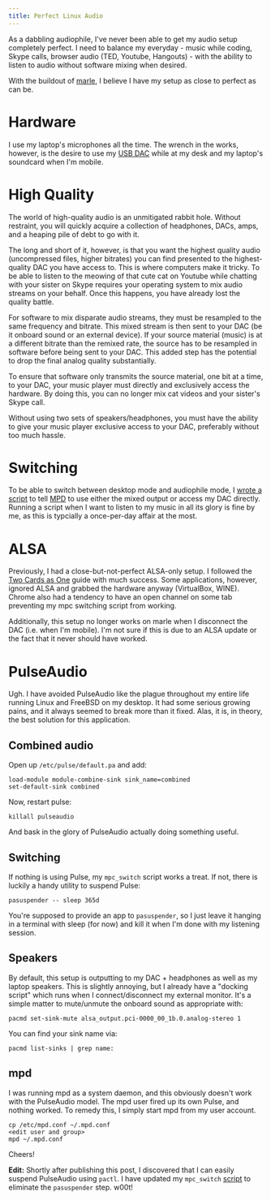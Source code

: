 ```yaml
---
title: Perfect Linux Audio
---
```


As a dabbling audiophile, I've never been able to get my audio setup completely perfect. I need to
balance my everyday - music while coding, Skype calls, browser audio (TED, Youtube, Hangouts) -
with the ability to listen to audio without software mixing when desired.

With the buildout of [marle][1], I believe I have my setup as close to perfect as can be.

# Hardware

I use my laptop's microphones all the time. The wrench in the works, however, is the desire to use
my [USB DAC][2] while at my desk and my laptop's soundcard when I'm mobile.

# High Quality

The world of high-quality audio is an unmitigated rabbit hole. Without restraint, you will quickly
acquire a collection of headphones, DACs, amps, and a heaping pile of debt to go with it. 

The long and short of it, however, is that you want the highest quality audio (uncompressed files,
higher bitrates) you can find presented to the highest-quality DAC you have access to. This is where
computers make it tricky. To be able to listen to the meowing of that cute cat on Youtube while chatting with
your sister on Skype requires your operating system to mix audio streams on your behalf. Once this
happens, you have already lost the quality battle.

For software to mix disparate audio streams, they must be resampled to the same frequency and
bitrate. This mixed stream is then sent to your DAC (be it onboard sound or an external device). If
your source material (music) is at a different bitrate than the remixed rate, the source has to be
resampled in software before being sent to your DAC. This added step has the potential to drop the
final analog quality substantially.

To ensure that software only transmits the source material, one bit at a time, to your DAC, your
music player must directly and exclusively access the hardware. By doing this, you can no longer mix cat videos and
your sister's Skype call.

Without using two sets of speakers/headphones, you must have the ability to give your music player
exclusive access to your DAC, preferably without too much hassle.

# Switching

To be able to switch between desktop mode and audiophile mode, 
I [wrote a script][4] to tell [MPD][5] to use either the mixed output or access my DAC directly.
Running a script when I want to listen to my music in all its glory is fine by me, as this is
typcially a once-per-day affair at the most.

# ALSA

Previously, I had a close-but-not-perfect ALSA-only setup. I followed the [Two Cards as One][3]
guide with much success. Some applications, however, ignored ALSA and grabbed the hardware anyway
(VirtualBox, WINE). Chrome also had a tendency to have an open channel on some tab preventing my
mpc switching script from working.

Additionally, this setup no longer works on marle when I disconnect the DAC (i.e. when I'm mobile).
I'm not sure if this is due to an ALSA update or the fact that it never should have worked.

# PulseAudio

Ugh. I have avoided PulseAudio like the plague throughout my entire life running Linux and FreeBSD
on my desktop. It had some serious growing pains, and it always seemed to break more than it fixed.
Alas, it is, in theory, the best solution for this application.

## Combined audio

Open up `/etc/pulse/default.pa` and add:

```
load-module module-combine-sink sink_name=combined
set-default-sink combined
```

Now, restart pulse:

```
killall pulseaudio
```

And bask in the glory of PulseAudio actually doing something useful.

## Switching

If nothing is using Pulse, my `mpc_switch` script works a treat. If not, there is luckily a handy
utility to suspend Pulse:

```
pasuspender -- sleep 365d
```

You're supposed to provide an app to `pasuspender`, so I just leave it hanging in a terminal with
sleep (for now) and kill it when I'm done with my listening session.

## Speakers

By default, this setup is outputting to my DAC + headphones as well as my laptop speakers. This is
slightly annoying, but I already have a "docking script" which runs when I connect/disconnect my
external monitor. It's a simple matter to mute/unmute the onboard sound as appropriate with:

```
pacmd set-sink-mute alsa_output.pci-0000_00_1b.0.analog-stereo 1
```

You can find your sink name via:

```
pacmd list-sinks | grep name:
```

## mpd

I was running mpd as a system daemon, and this obviously doesn't work with the PulseAudio model. The
mpd user fired up its own Pulse, and nothing worked. To remedy this, I simply start mpd from my user
account.

```
cp /etc/mpd.conf ~/.mpd.conf
<edit user and group>
mpd ~/.mpd.conf
```

Cheers!

**Edit:** Shortly after publishing this post, I discovered that I can easily suspend PulseAudio
using `pactl`. I have updated my `mpc_switch` [script][4] to eliminate the `pasuspender` step. w00t!

 [1]: http://www.sigil.org/2014/03/goodbye-lavos-hello-marle/
 [2]: http://www.amazon.com/gp/product/B0070UFMOW/ref=as_li_ss_tl?ie=UTF8&camp=1789&creative=390957&creativeASIN=B0070UFMOW&linkCode=as2&tag=sigilorg-20
 [3]: http://alsa.opensrc.org/TwoCardsAsOne
 [4]: https://github.com/sarumont/dotfiles/blob/master/bin/mpc_switch
 [5]: http://www.musicpd.org/
